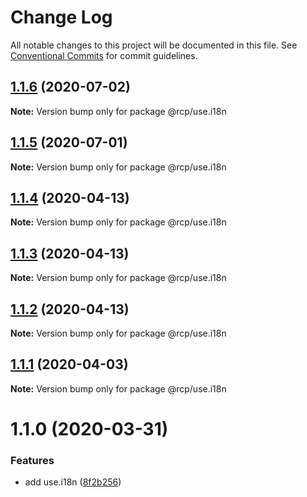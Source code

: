 # Change Log

All notable changes to this project will be documented in this file.
See [Conventional Commits](https://conventionalcommits.org) for commit guidelines.

<a name="1.1.6"></a>

## [1.1.6](https://github.com/imcuttle/rcp/compare/@rcp/use.i18n@1.1.5...@rcp/use.i18n@1.1.6) (2020-07-02)

**Note:** Version bump only for package @rcp/use.i18n

<a name="1.1.5"></a>

## [1.1.5](https://github.com/imcuttle/rcp/compare/@rcp/use.i18n@1.1.4...@rcp/use.i18n@1.1.5) (2020-07-01)

**Note:** Version bump only for package @rcp/use.i18n

<a name="1.1.4"></a>

## [1.1.4](https://github.com/imcuttle/rcp/compare/@rcp/use.i18n@1.1.2...@rcp/use.i18n@1.1.4) (2020-04-13)

**Note:** Version bump only for package @rcp/use.i18n

<a name="1.1.3"></a>

## [1.1.3](https://github.com/imcuttle/rcp/compare/@rcp/use.i18n@1.1.2...@rcp/use.i18n@1.1.3) (2020-04-13)

**Note:** Version bump only for package @rcp/use.i18n

<a name="1.1.2"></a>

## [1.1.2](https://github.com/imcuttle/rcp/compare/@rcp/use.i18n@1.1.1...@rcp/use.i18n@1.1.2) (2020-04-13)

**Note:** Version bump only for package @rcp/use.i18n

<a name="1.1.1"></a>

## [1.1.1](https://github.com/imcuttle/rcp/compare/@rcp/use.i18n@1.1.0...@rcp/use.i18n@1.1.1) (2020-04-03)

**Note:** Version bump only for package @rcp/use.i18n

<a name="1.1.0"></a>

# 1.1.0 (2020-03-31)

### Features

- add use.i18n ([8f2b256](https://github.com/imcuttle/rcp/commit/8f2b256))
